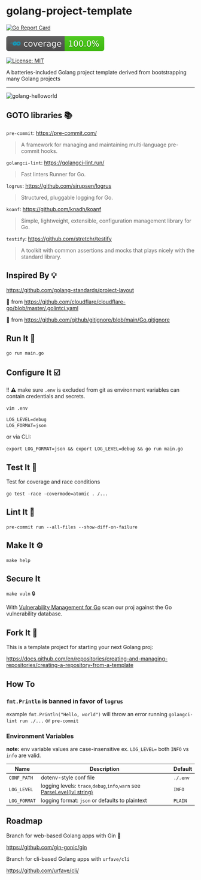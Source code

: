 # golang-project-template

[![Go Report Card](https://goreportcard.com/badge/github.com/mikeblum/golang-project-template)](https://goreportcard.com/report/github.com/mikeblum/golang-project-template)

![Coverage](https://raw.githubusercontent.com/mikeblum/golang-project-template/main/images/badges/coverage.svg)

[![License: MIT](https://img.shields.io/badge/License-MIT-yellow.svg)](https://opensource.org/licenses/MIT)

A batteries-included Golang project template derived from bootstrapping many Golang projects

---

![golang-helloworld](https://user-images.githubusercontent.com/3905463/209570840-6b4c3df0-aca4-4de0-899d-ebc823ae0366.png)

## GOTO libraries 📚

`pre-commit`: https://pre-commit.com/

> A framework for managing and maintaining multi-language pre-commit hooks.

`golangci-lint`: https://golangci-lint.run/

> Fast linters Runner for Go.

`logrus`: https://github.com/sirupsen/logrus

> Structured, pluggable logging for Go.

`koanf`: https://github.com/knadh/koanf

> Simple, lightweight, extensible, configuration management library for Go.

`testify`: https://github.com/stretchr/testify

> A toolkit with common assertions and mocks that plays nicely with the standard library.

## Inspired By 💡

https://github.com/golang-standards/project-layout

🍴 from https://github.com/cloudflare/cloudflare-go/blob/master/.golintci.yaml

🍴 from https://github.com/github/gitignore/blob/main/Go.gitignore

## Run It 🏃

`go run main.go`

## Configure It ☑️

‼️ ⚠️ make sure `.env` is excluded from git as environment variables can contain credentials and secrets.

`vim .env`

```
LOG_LEVEL=debug
LOG_FORMAT=json
```

or via CLI:

`export LOG_FORMAT=json && export LOG_LEVEL=debug && go run main.go`

## Test It 🧪

Test for coverage and race conditions

`go test -race -covermode=atomic .
/...`

## Lint It 👕

`pre-commit run --all-files --show-diff-on-failure`

## Make It ⚙️

`make help`

## Secure It 

`make vuln` 🔒

With [Vulnerability Management for Go](https://go.dev/blog/vuln) scan our proj against the Go vulnerability database.

## Fork It 🍴

This is a template project for starting your next Golang proj:

https://docs.github.com/en/repositories/creating-and-managing-repositories/creating-a-repository-from-a-template

## How To

### `fmt.Println` is banned in favor of `logrus`

example `fmt.Println("Hello, world")` will throw an error running `golangci-lint run ./...` or `pre-commit`

### Environment Variables

**note:** env variable values are case-insensitive ex. `LOG_LEVEL=` both `INFO` vs `info` are valid.

| Name          | Description   | Default       |
| ------------- | ------------- | ------------- |
| `CONF_PATH`   |  dotenv-style conf file | `./.env` |
| `LOG_LEVEL`  | logging levels: `trace`,`debug`,`info`,`warn` see [ParseLevel(lvl string)](https://github.com/sirupsen/logrus/blob/fdf1618bf7436ec3ee65753a6e2999c335e97221/logrus.go#L25) | `INFO` |
| `LOG_FORMAT` | logging format: `json` or defaults to plaintext | `PLAIN` |


## Roadmap

Branch for web-based Golang apps with Gin 🥃

https://github.com/gin-gonic/gin

Branch for cli-based Golang apps with `urfave/cli`

https://github.com/urfave/cli/
